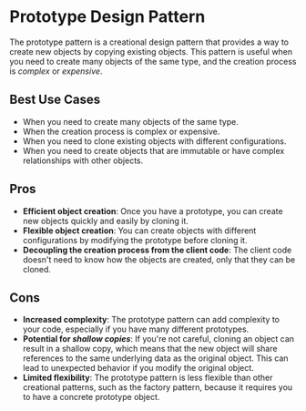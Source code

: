 # Prototype Design Pattern

The prototype pattern is a creational design pattern that provides a way to create new objects by copying existing objects. This pattern is useful when you need to create many objects of the same type, and the creation process is *complex* or *expensive*.

## Best Use Cases

- When you need to create many objects of the same type.
- When the creation process is complex or expensive.
- When you need to clone existing objects with different configurations.
- When you need to create objects that are immutable or have complex relationships with other objects.

## Pros

- **Efficient object creation**: Once you have a prototype, you can create new objects quickly and easily by cloning it.
- **Flexible object creation**: You can create objects with different configurations by modifying the prototype before cloning it.
- **Decoupling the creation process from the client code**: The client code doesn't need to know how the objects are created, only that they can be cloned.

## Cons

- **Increased complexity**: The prototype pattern can add complexity to your code, especially if you have many different prototypes.
- **Potential for *shallow copies***: If you're not careful, cloning an object can result in a shallow copy, which means that the new object will share references to the same underlying data as the original object. This can lead to unexpected behavior if you modify the original object.
- **Limited flexibility**: The prototype pattern is less flexible than other creational patterns, such as the factory pattern, because it requires you to have a concrete prototype object.
